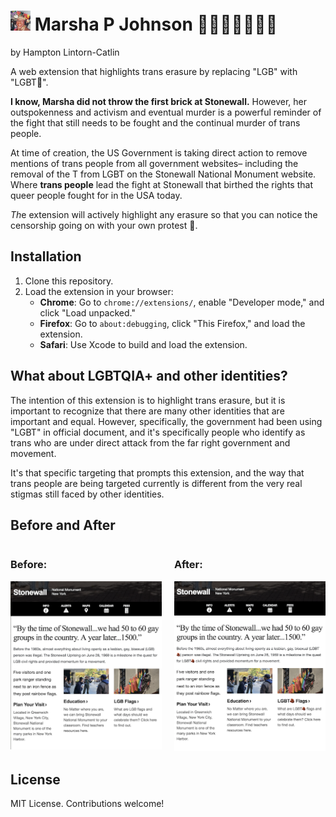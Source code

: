 # <img src="icon.png" width="32" height="32" alt="Extension Icon"> Marsha P Johnson 🏳️‍⚧️🏳️‍⚧️🏳️‍⚧️🧱

by Hampton Lintorn-Catlin

A web extension that highlights trans erasure by replacing "LGB" with "LGBT🧱".

**I know, Marsha did not throw the first brick at Stonewall.** However, her outspokenness and activism and eventual
murder is a powerful reminder of the fight that still needs to be fought and the continual murder of trans people.

At time of creation, the US Government is taking direct action to remove mentions of trans people from all
government websites– including the removal of the T from LGBT on the Stonewall National Monument website.
Where **trans people** lead the fight at Stonewall that birthed the rights that queer people fought for in the
USA today.

*Th*e extension will actively highlight any erasure so that you can notice the censorship going on with your
own protest 🧱.

## Installation
1. Clone this repository.
2. Load the extension in your browser:
   - **Chrome**: Go to `chrome://extensions/`, enable "Developer mode," and click "Load unpacked."
   - **Firefox**: Go to `about:debugging`, click "This Firefox," and load the extension.
   - **Safari**: Use Xcode to build and load the extension.


## What about LGBTQIA+ and other identities?

The intention of this extension is to highlight trans erasure, but it is important to recognize that there are
many other identities that are important and equal. However, specifically, the government had been using "LGBT"
in official document, and it's specifically people who identify as trans who are under direct attack from the far
right government and movement.

It's that specific targeting that prompts this extension, and the way that trans people are being targeted 
currently is different from the very real stigmas still faced by other identities.

## Before and After
<div style="display: flex; gap: 20px;">
    <div>
        <h3>Before:</h3>
        <img src="./before.png" alt="Before" width="400"/>
    </div>
    <div>
        <h3>After:</h3>
        <img src="./after.png" alt="After" width="400"/>
    </div>
</div>

## License
MIT License. Contributions welcome!

